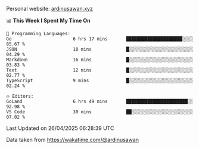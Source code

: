 Personal website: [ardinusawan.xyz](https://ardinusawan.xyz)

<!--START_SECTION:waka-->
📊 **This Week I Spent My Time On** 

```text
💬 Programming Languages: 
Go                       6 hrs 17 mins       █████████████████████░░░░   85.67 % 
JSON                     18 mins             █░░░░░░░░░░░░░░░░░░░░░░░░   04.29 % 
Markdown                 16 mins             █░░░░░░░░░░░░░░░░░░░░░░░░   03.83 % 
Text                     12 mins             █░░░░░░░░░░░░░░░░░░░░░░░░   02.77 % 
TypeScript               9 mins              █░░░░░░░░░░░░░░░░░░░░░░░░   02.24 % 

🔥 Editors: 
GoLand                   6 hrs 49 mins       ███████████████████████░░   92.98 % 
VS Code                  30 mins             ██░░░░░░░░░░░░░░░░░░░░░░░   07.02 % 
```


 Last Updated on 26/04/2025 06:28:39 UTC
<!--END_SECTION:waka-->
Data taken from https://wakatime.com/@ardinusawan
